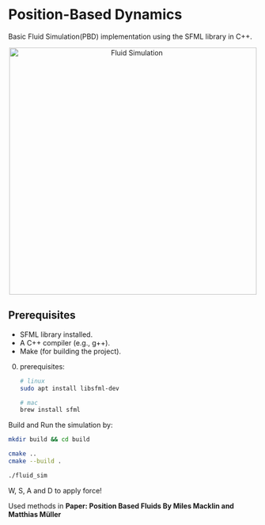 # Position-Based Dynamics
Basic Fluid Simulation(PBD) implementation using the SFML library in C++.


<div align="center">
  <img src="sim.gif" alt="Fluid Simulation" width="500">
</div>

## Prerequisites
- SFML library installed.
- A C++ compiler (e.g., g++).
- Make (for building the project).

0. prerequisites:
   ```bash
   # linux
   sudo apt install libsfml-dev
   
   # mac
   brew install sfml
   ```
Build and Run the simulation by:
   ```bash
mkdir build && cd build

cmake ..
cmake --build .

./fluid_sim

   ```


   W, S, A and D to apply force!

Used methods in **Paper: Position Based Fluids
By
Miles Macklin and Matthias Müller**



